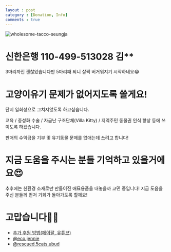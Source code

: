 ```yaml
---
layout : post
category : [Donation, Info]
comments : true
---
```


![wholesome-tacco-seungja](https://user-images.githubusercontent.com/35059428/60586417-9c1fee80-9dc4-11e9-891a-b164bff1acba.png)


# 신한은행 110-499-513028 김**

3마리까진 괜찮았습니다만 5마리째 되니 살짝 버거워지기 시작하네요😂



# 고양이유기 문제가 없어지도록 쓸게요!

단지 일회성으로 그치지않도록 하고싶습니다.

교육 / 중성화 수술 / 자금난 구조단체(Villa Kitty) / 지역주민 동물권 인식 향상 등에 쓰이도록 하겠습니다.

판매의 수익금을 기부 및 유기동물 문제를 없애는데 쓰려고 합니다!

# 지금 도움을 주시는 분들 기억하고 있을거에요😍

추후에는 친환경 소재로만 만들어진 애묘용품을 내놓을까 고민 중입니다! 
지금 도움을 주신 분들께 먼저 기회가 돌아가도록 할께요!

# 고맙습니다🙏🏻

- [추가 후원 방법(페이팔, 유튜브)](lnk.bio/2WSX) 
- [@eco.jennie]( https://instagram.com/eco.jennie)
- [@rescued.5cats.ubud](https://instagram.com/rescued.5cats.ubud)
